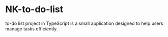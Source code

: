 # NK-to-do-list
 to-do list project in TypeScript is a small application designed to help users manage tasks efficiently.
